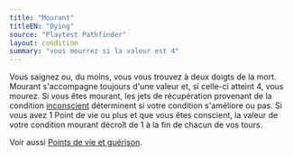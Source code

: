 ```yaml
---
title: "Mourant"
titleEN: "Dying"
source: "Playtest Pathfinder"
layout: condition
summary: "vous mourrez si la valeur est 4"
---
```


Vous saignez ou, du moins, vous vous trouvez à deux doigts de la mort. Mourant s'accompagne toujours d'une valeur et, si celle-ci atteint 4, vous mourez. Si vous êtes mourant, les jets de récupération provenant de la condition [inconscient](inconscient.html) déterminent si votre condition s'améliore ou pas. Si vous avez 1 Point de vie ou plus et que vous êtes conscient, la valeur de votre condition mourant décroît de 1 à la fin de chacun de vos tours.

Voir aussi [Points de vie et guérison](/ch9-jouer-à-pathfinder/points-de-vie-et-guérison.html).